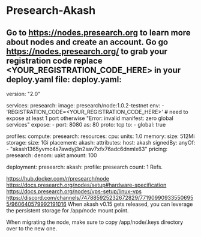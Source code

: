 # Presearch-Akash
Go to https://nodes.presearch.org to learn more about nodes and create an account.
Go go https://nodes.presearch.org/ to grab your registration code
replace <YOUR_REGISTRATION_CODE_HERE> in your deploy.yaml file:
deploy.yaml:
---
version: "2.0"

services:
  presearch:
    image: presearch/node:1.0.2-testnet
    env:
      - 'REGISTRATION_CODE=<YOUR_REGISTRATION_CODE_HERE>'
    # need to expose at least 1 port otherwise "Error: invalid manifest: zero global services"
    expose:
      - port: 8080
        as: 80
        proto: tcp
        to:
          - global: true

profiles:
  compute:
    presearch:
      resources:
        cpu:
          units: 1.0
        memory:
          size: 512Mi
        storage:
          size: 1Gi
  placement:
    akash:
      attributes:
        host: akash
      signedBy:
        anyOf:
          - "akash1365yvmc4s7awdyj3n2sav7xfx76adc6dnmlx63"
      pricing:
        presearch:
          denom: uakt
          amount: 100

deployment:
  presearch:
    akash:
      profile: presearch
      count: 1
Refs.

https://hub.docker.com/r/presearch/node
https://docs.presearch.org/nodes/setup#hardware-specification
https://docs.presearch.org/nodes/vps-setup/linux-vps
https://discord.com/channels/747885925232672829/771909909335506955/960640579992191016
When akash v0.15 gets released, you can leverage the persistent storage for /app/node mount point.

When migrating the node, make sure to copy /app/node/.keys directory over to the new one.

